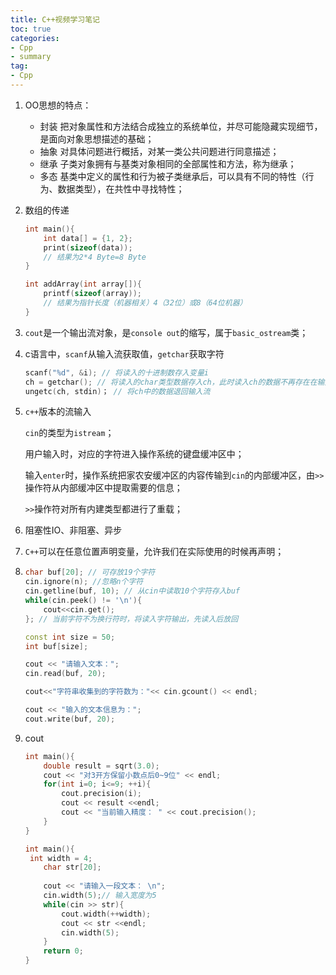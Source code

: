 ```yaml
---
title: C++视频学习笔记
toc: true
categories: 
- Cpp
- summary
tag: 
- Cpp
---
```


1. OO思想的特点：
    - 封装
     把对象属性和方法结合成独立的系统单位，并尽可能隐藏实现细节，是面向对象思想描述的基础；   
    - 抽象
     对具体问题进行概括，对某一类公共问题进行同意描述；
    - 继承
     子类对象拥有与基类对象相同的全部属性和方法，称为继承；
    - 多态
    基类中定义的属性和行为被子类继承后，可以具有不同的特性（行为、数据类型），在共性中寻找特性；
   
2. 数组的传递

   ```c++
   int main(){
       int data[] = {1, 2};
       print(sizeof(data));
       // 结果为2*4 Byte=8 Byte
   }
   
   int addArray(int array[]){
       printf(sizeof(array));
       // 结果为指针长度（机器相关）4（32位）或8（64位机器）
   }
   ```

3. `cout`是一个输出流对象，是`console out`的缩写，属于`basic_ostream`类；

4. c语言中，`scanf`从输入流获取值，`getchar`获取字符

   ```c
   scanf("%d", &i); // 将读入的十进制数存入变量i
   ch = getchar(); // 将读入的char类型数据存入ch，此时读入ch的数据不再存在在输入流中
   ungetc(ch, stdin)； // 将ch中的数据退回输入流
   ```

5. `c++`版本的流输入

   `cin`的类型为`istream`；

   用户输入时，对应的字符进入操作系统的键盘缓冲区中；

   输入`enter`时，操作系统把家农安缓冲区的内容传输到`cin`的内部缓冲区，由`>>`操作符从内部缓冲区中提取需要的信息；

   `>>`操作符对所有内建类型都进行了重载；

6. 阻塞性IO、非阻塞、异步

7. `C++`可以在任意位置声明变量，允许我们在实际使用的时候再声明；

8. ```c++
   char buf[20]; // 可存放19个字符
   cin.ignore(n); //忽略n个字符
   cin.getline(buf, 10); // 从cin中读取10个字符存入buf
   while(cin.peek() != '\n'){
       cout<<cin.get();
   }; // 当前字符不为换行符时，将读入字符输出，先读入后放回
   
   const int size = 50;
   int buf[size];
   
   cout << "请输入文本：";
   cin.read(buf, 20);
   
   cout<<"字符串收集到的字符数为："<< cin.gcount() << endl;
   
   cout << "输入的文本信息为：";
   cout.write(buf, 20);
   ```

9. cout

   ```c++
   int main(){
       double result = sqrt(3.0);
       cout << "对3开方保留小数点后0~9位" << endl;
       for(int i=0; i<=9; ++i){
           cout.precision(i);
           cout << result <<endl;
           cout << "当前输入精度： " << cout.precision();
       }
   }
   ```

   ```c++
   int main(){
   	int width = 4;
       char str[20];
       
       cout << "请输入一段文本： \n";
       cin.width(5);// 输入宽度为5
       while(cin >> str){
           cout.width(++width);
           cout << str <<endl; 
           cin.width(5);
       }
       return 0;
   }
   ```

